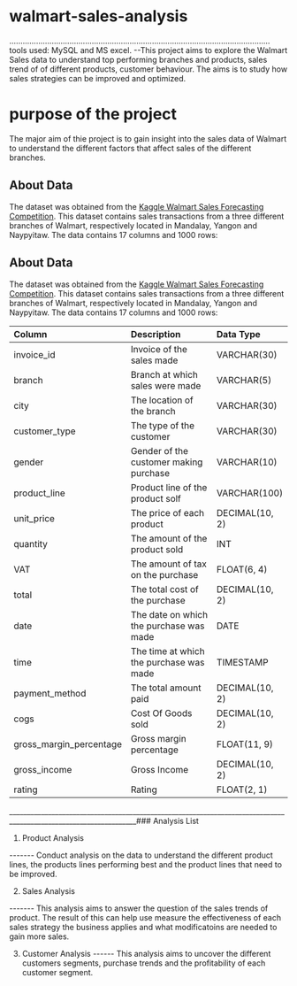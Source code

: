 # walmart-sales-analysis 
.....................................................................................................................
 tools used: MySQL and MS excel. 
   --This project aims to explore the Walmart Sales data to understand top performing branches and products, sales trend of of different products, customer behaviour. The aims is to study how sales strategies can be improved and optimized. 

# purpose of the project

   The major aim of thie project is to gain insight into the sales data of Walmart to understand the different factors that affect sales of the different branches.

## About Data

The dataset was obtained from the [Kaggle Walmart Sales Forecasting Competition](https://www.kaggle.com/c/walmart-recruiting-store-sales-forecasting). This dataset contains sales transactions from a three different branches of Walmart, respectively located in Mandalay, Yangon and Naypyitaw. The data contains 17 columns and 1000 rows:

## About Data

The dataset was obtained from the [Kaggle Walmart Sales Forecasting Competition](https://www.kaggle.com/c/walmart-recruiting-store-sales-forecasting). This dataset contains sales transactions from a three different branches of Walmart, respectively located in Mandalay, Yangon and Naypyitaw. The data contains 17 columns and 1000 rows:

| Column                  | Description                             | Data Type      |
| :---------------------- | :-------------------------------------- | :------------- |
| invoice_id              | Invoice of the sales made               | VARCHAR(30)    |
| branch                  | Branch at which sales were made         | VARCHAR(5)     |
| city                    | The location of the branch              | VARCHAR(30)    |
| customer_type           | The type of the customer                | VARCHAR(30)    |
| gender                  | Gender of the customer making purchase  | VARCHAR(10)    |
| product_line            | Product line of the product solf        | VARCHAR(100)   |
| unit_price              | The price of each product               | DECIMAL(10, 2) |
| quantity                | The amount of the product sold          | INT            |
| VAT                     | The amount of tax on the purchase       | FLOAT(6, 4)    |
| total                   | The total cost of the purchase          | DECIMAL(10, 2) |
| date                    | The date on which the purchase was made | DATE           |
| time                    | The time at which the purchase was made | TIMESTAMP      |
| payment_method          | The total amount paid                   | DECIMAL(10, 2) |
| cogs                    | Cost Of Goods sold                      | DECIMAL(10, 2) |
| gross_margin_percentage | Gross margin percentage                 | FLOAT(11, 9)   |
| gross_income            | Gross Income                            | DECIMAL(10, 2) |
| rating                  | Rating                                  | FLOAT(2, 1)    |

__________________________________________________________________________________________________________________### Analysis List

1. Product Analysis

  ------- Conduct analysis on the data to understand the different product lines, the products lines performing best and the product lines that need to be improved.

2. Sales Analysis

 ------- This analysis aims to answer the question of the sales trends of product. The result of this can help use measure the effectiveness of each sales strategy the business applies and what modificatoins are needed to gain more sales.

3. Customer Analysis
 ------ This analysis aims to uncover the different customers segments, purchase trends and the profitability of each customer segment.




